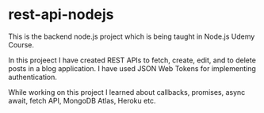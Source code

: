 # rest-api-nodejs
This is the backend node.js project which is being taught in Node.js Udemy Course.

In this projeect I have created REST APIs to fetch, create, edit, and to delete posts in a blog application. 
I have used JSON Web Tokens for implementing authentication.

While working on this project I learned about callbacks, promises, async await, fetch API, MongoDB Atlas, Heroku etc.
